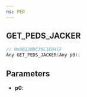 ```yaml
---
ns: PED
---
```

## GET_PEDS_JACKER

```c
// 0x9B128DC36C1E04CF
Any GET_PEDS_JACKER(Any p0);
```

## Parameters
* **p0**:
